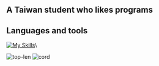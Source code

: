 ## A Taiwan student who likes programs

## Languages and tools
[![My Skills](https://skillicons.dev/icons?i=python,javascript,c#,sqlite)](https://skillicons.dev)\

![top-len](https://github-readme-stats.vercel.app/api/top-langs/?username=cjenf&langs_count=8&theme=nord&locale=en)
![cord](https://github-readme-stats.vercel.app/api?username=cjenf&show_icons=true&theme=nord)

